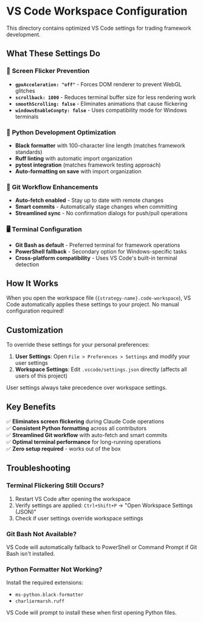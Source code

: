 # VS Code Workspace Configuration

This directory contains optimized VS Code settings for trading framework development.

## What These Settings Do

### 🎯 **Screen Flicker Prevention**
- **`gpuAcceleration: "off"`** - Forces DOM renderer to prevent WebGL glitches
- **`scrollback: 1000`** - Reduces terminal buffer size for less rendering work  
- **`smoothScrolling: false`** - Eliminates animations that cause flickering
- **`windowsEnableConpty: false`** - Uses compatibility mode for Windows terminals

### 🐍 **Python Development Optimization**
- **Black formatter** with 100-character line length (matches framework standards)
- **Ruff linting** with automatic import organization
- **pytest integration** (matches framework testing approach)
- **Auto-formatting on save** with import organization

### 🔧 **Git Workflow Enhancements**
- **Auto-fetch enabled** - Stay up to date with remote changes
- **Smart commits** - Automatically stage changes when committing
- **Streamlined sync** - No confirmation dialogs for push/pull operations

### 🖥️ **Terminal Configuration**
- **Git Bash as default** - Preferred terminal for framework operations
- **PowerShell fallback** - Secondary option for Windows-specific tasks
- **Cross-platform compatibility** - Uses VS Code's built-in terminal detection

## How It Works

When you open the workspace file (`{strategy-name}.code-workspace`), VS Code automatically applies these settings to your project. No manual configuration required!

## Customization

To override these settings for your personal preferences:

1. **User Settings**: Open `File > Preferences > Settings` and modify your user settings
2. **Workspace Settings**: Edit `.vscode/settings.json` directly (affects all users of this project)

User settings always take precedence over workspace settings.

## Key Benefits

✅ **Eliminates screen flickering** during Claude Code operations  
✅ **Consistent Python formatting** across all contributors  
✅ **Streamlined Git workflow** with auto-fetch and smart commits  
✅ **Optimal terminal performance** for long-running operations  
✅ **Zero setup required** - works out of the box

## Troubleshooting

### Terminal Flickering Still Occurs?
1. Restart VS Code after opening the workspace
2. Verify settings are applied: `Ctrl+Shift+P` → "Open Workspace Settings (JSON)"
3. Check if user settings override workspace settings

### Git Bash Not Available?
VS Code will automatically fallback to PowerShell or Command Prompt if Git Bash isn't installed.

### Python Formatter Not Working?
Install the required extensions:
- `ms-python.black-formatter`
- `charliermarsh.ruff`

VS Code will prompt to install these when first opening Python files.